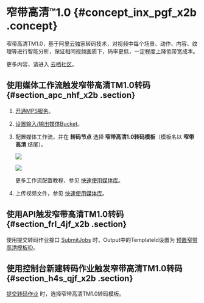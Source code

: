# 窄带高清™1.0 {#concept_inx_pgf_x2b .concept}

窄带高清TM1.0，基于阿里云独家转码技术，对视频中每个场景、动作、内容、纹理等进行智能分析，保证相同视频画质下，码率更低，一定程度上降低带宽成本。

更多内容，请进入 [云栖社区](https://yq.aliyun.com/articles/73018)。

## 使用媒体工作流触发窄带高清TM1.0转码 {#section_apc_nhf_x2b .section}

1.  [开通MPS服务](../../../../../cn.zh-CN/产品定价/开通MPS服务.md#)。
2.  [设置输入/输出媒体Bucket](../../../../../cn.zh-CN/快速入门/快速使用媒体库.md#)。
3.  配置媒体工作流，并在 **转码节点** 选择 **窄带高清1.0转码模板**（模板名以 **窄带高清** 结尾）。

    ![](http://static-aliyun-doc.oss-cn-hangzhou.aliyuncs.com/assets/img/11366/155532122910085_zh-CN.png)

    ![](http://static-aliyun-doc.oss-cn-hangzhou.aliyuncs.com/assets/img/11366/155532123010087_zh-CN.png)

    更多工作流配置教程，参见 [快速使用媒体库](../../../../../cn.zh-CN/快速入门/快速使用媒体库.md#)。

4.  上传视频文件，参见 [快速使用媒体库](../../../../../cn.zh-CN/快速入门/快速使用媒体库.md#)。

## 使用API触发窄带高清TM1.0转码 {#section_frl_4jf_x2b .section}

使用提交转码作业接口 [SubmitJobs](../../../../../cn.zh-CN/API参考/转码接口/提交转码作业.md#) 时，Output中的TemplateId设置为 [预置窄带高清模板ID](../../../../../cn.zh-CN/API参考/附录/预置模版详情.md#)。

## 使用控制台新建转码作业触发窄带高清TM1.0转码 {#section_h4s_qjf_x2b .section}

[提交转码作业](../../../../../cn.zh-CN/快速入门/快速提交转码作业.md#) 时，选择窄带高清TM1.0转码模板。

